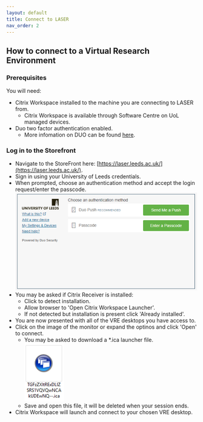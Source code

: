 ```yaml
---
layout: default
title: Connect to LASER
nav_order: 2
---
```


## How to connect to a Virtual Research Environment

### Prerequisites
You will need:
- Citrix Workspace installed to the machine you are connecting to LASER from.
  - Citrix Workspace is available through Software Centre on UoL managed devices.
- Duo two factor authentication enabled.
  - More infomation on DUO can be found [here](https://it.leeds.ac.uk/it/info/101/about_help_desk/142/privacy_notice?id=kb_article&sysparm_article=KB0014642).

### Log in to the Storefront
- Navigate to the StoreFront here: [https://laser.leeds.ac.uk/](https://laser.leeds.ac.uk/).
- Sign in using your University of Leeds credentials.
- When prompted, choose an authentication method and accept the login request/enter the passcode.  
![duo_auth_prompt.png](./images/duo_auth_prompt.png)
- You may be asked if Citrix Receiver is installed:
  - Click to detect installation.
  - Allow browser to 'Open Citrix Workspace Launcher'.
  - If not detected but installation is present click 'Already installed'.
- You are now presented with all of the VRE desktops you have access to.
- Click on the image of the monitor or expand the optinos and click 'Open' to connect.
  - You may be asked to download a *.ica launcher file.  
  ![citrix_launch_file.png](./images/citrix_launch_file.png)
  - Save and open this file, it will be deleted when your session ends.
- Citrix Workspace will launch and connect to your chosen VRE desktop.
